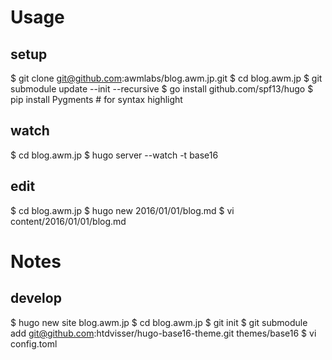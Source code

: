 # Usage

## setup

$ git clone git@github.com:awmlabs/blog.awm.jp.git
$ cd blog.awm.jp
$ git submodule update --init --recursive
$ go install github.com/spf13/hugo
$ pip install Pygments # for syntax highlight

## watch

$ cd blog.awm.jp
$ hugo server --watch -t base16

## edit

$ cd blog.awm.jp
$ hugo new 2016/01/01/blog.md
$ vi content/2016/01/01/blog.md

# Notes

## develop

$ hugo new site blog.awm.jp
$ cd blog.awm.jp
$ git init
$ git submodule add git@github.com:htdvisser/hugo-base16-theme.git themes/base16
$ vi config.toml
